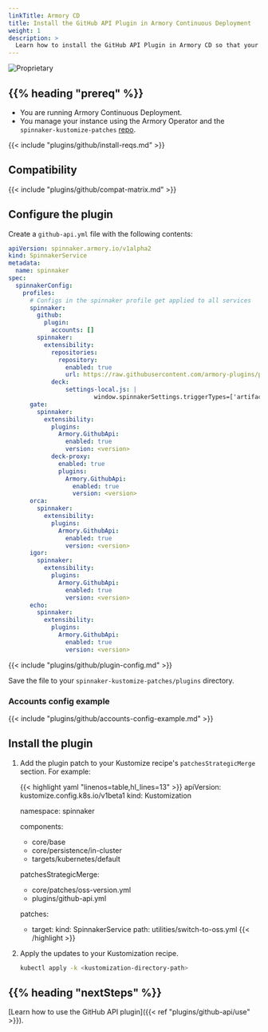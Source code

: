 ```yaml
---
linkTitle: Armory CD
title: Install the GitHub API Plugin in Armory Continuous Deployment
weight: 1
description: >
  Learn how to install the GitHub API Plugin in Armory CD so that your app developers can trigger a Spinnaker pipeline from a GitHub workflow.
---
```

![Proprietary](/images/proprietary.svg)


## {{% heading "prereq" %}}

* You are running Armory Continuous Deployment.
* You manage your instance using the Armory Operator and the `spinnaker-kustomize-patches` [repo](https://github.com/armory/spinnaker-kustomize-patches). 

{{< include "plugins/github/install-reqs.md" >}}

## Compatibility

{{< include "plugins/github/compat-matrix.md" >}}

## Configure the plugin

Create a `github-api.yml` file with the following contents: 

```yaml
apiVersion: spinnaker.armory.io/v1alpha2
kind: SpinnakerService
metadata:
  name: spinnaker
spec:
  spinnakerConfig:
    profiles:
      # Configs in the spinnaker profile get applied to all services
      spinnaker:
        github:
          plugin:
            accounts: []
        spinnaker:
          extensibility:
            repositories:
              repository:
                enabled: true
                url: https://raw.githubusercontent.com/armory-plugins/pluginRepository/master/repositories.json
			deck:
				settings-local.js: |
						window.spinnakerSettings.triggerTypes=['artifactory','concourse','cron','docker','git','github','helm','jenkins','nexus','pipeline','plugin','pubsub','travis','webhook','wercker']
      gate:
        spinnaker:
          extensibility:
            plugins:
              Armory.GithubApi:
                enabled: true
                version: <version>
            deck-proxy:
              enabled: true
              plugins:
                Armory.GithubApi:
                  enabled: true
                  version: <version>    
      orca:
        spinnaker:
          extensibility:
            plugins:
              Armory.GithubApi:
                enabled: true
                version: <version>
      igor:
        spinnaker:
          extensibility:
            plugins:
              Armory.GithubApi:
                enabled: true
                version: <version>
      echo:
        spinnaker:
          extensibility:
            plugins:
              Armory.GithubApi:
                enabled: true
                version: <version>
```


{{< include "plugins/github/plugin-config.md" >}}

Save the file to your `spinnaker-kustomize-patches/plugins` directory.

### Accounts config example

{{< include "plugins/github/accounts-config-example.md" >}}

## Install the plugin

1. Add the plugin patch to your Kustomize recipe's `patchesStrategicMerge` section. For example:

   {{< highlight yaml "linenos=table,hl_lines=13" >}}
   apiVersion: kustomize.config.k8s.io/v1beta1
   kind: Kustomization
   
   namespace: spinnaker
   
   components:
     - core/base
     - core/persistence/in-cluster
     - targets/kubernetes/default
   
   patchesStrategicMerge:
     - core/patches/oss-version.yml
     - plugins/github-api.yml
   
   patches:
     - target:
         kind: SpinnakerService
       path: utilities/switch-to-oss.yml
   {{< /highlight >}}

1. Apply the updates to your Kustomization recipe.

   ```bash
   kubectl apply -k <kustomization-directory-path>
   ```

## {{% heading "nextSteps" %}}

[Learn how to use the GitHub API plugin]({{< ref "plugins/github-api/use" >}}).